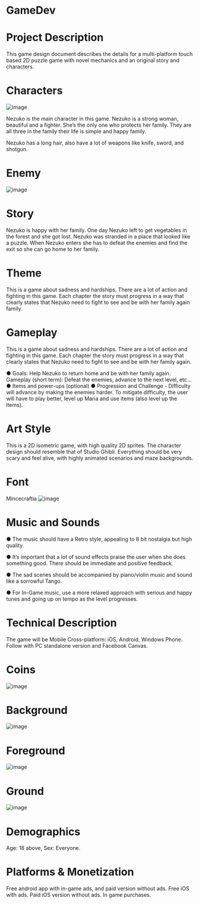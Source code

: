 # GameDev

# Project Description
This game design document describes the details for a multi-platform touch based 2D puzzle game with novel mechanics and an original story and characters. 

# Characters

![image](https://user-images.githubusercontent.com/73158407/96685255-1538b180-133a-11eb-981b-bb71dabdcffc.png)

Nezuko is the main character in this game. Nezuko is a strong woman, beautiful and a fighter. She’s the only one who protects her family. They are all three in the family their life is simple and happy family.

Nezuko has a long hair, also have a lot of weapons like knife, sword, and shotgun. 

# Enemy

![image](https://user-images.githubusercontent.com/73158407/96685458-5cbf3d80-133a-11eb-9dc6-34730e3e4b64.png)


# Story

Nezuko is happy with her family. One day Nezuko left to get vegetables in the forest and she got lost. Nezuko was stranded in a place that looked like a puzzle. When Nezuko enters she has to defeat the enemies and find the exit so she can go home to her family.

# Theme
This is a game about sadness and hardships. There are a lot of action and fighting in this game. Each chapter the story must progress in a way that clearly states that Nezuko need to fight to see and be with her family again family.	


# Gameplay
This is a game about sadness and hardships. There are a lot of action and fighting in this game. Each chapter the story must progress in a way that clearly states that Nezuko need to fight to see and be with her family again.	

●	Goals: Help Nezuko to return home and be with her family again. Gameplay (short term): Defeat the enemies, advance to the next level, etc... 
●	Items and power-ups (optional)
●	Progression and Challenge - Difficulty will advance by making the enemies harder. To mitigate difficulty, the user will have to play better, level up Maria and use items (also level up the items). 			

# Art Style 
This is a 2D isometric game, with high quality 2D sprites. The character design should resemble that of Studio Ghibli. Everything should be very scary and feel alive, with highly animated scenarios and maze backgrounds.

# Font
Mincecraftia
![image](https://user-images.githubusercontent.com/73158407/96687014-8a0ceb00-133c-11eb-93ff-4b2f4704b6fd.png)


# Music and Sounds					
						
●	The music should have a Retro style, appealing to 8 bit nostalgia but high quality.
 							
●	It’s important that a lot of sound effects praise the user when she does something good. There should be immediate and positive feedback.
 							
●	The sad scenes should be accompanied by piano/violin music and sound like a sorrowful Tango.
 							
●	For In-Game music, use a more relaxed approach with serious and happy tunes and going up on tempo as the level progresses. 


# Technical Description	
						
The game will be Mobile Cross-platform: iOS, Android, Windows Phone. Follow with PC standalone version and Facebook Canvas. 

# Coins

![image](https://user-images.githubusercontent.com/73158407/96686671-0e12a300-133c-11eb-9d34-fa540c3b2946.png)

# Background

![image](https://user-images.githubusercontent.com/73158407/96686215-7ca33100-133b-11eb-9f35-80cc65c02817.png)

# Foreground

![image](https://user-images.githubusercontent.com/73158407/96686359-ab210c00-133b-11eb-93c1-0b3b89dfee46.png)

# Ground

![image](https://user-images.githubusercontent.com/73158407/96686436-c55aea00-133b-11eb-94cb-ae27bba4b55d.png)

# Demographics 
									
Age: 18 above, Sex: Everyone.
 										
# Platforms & Monetization
 								
Free android app with in-game ads, and paid version without ads. Free iOS with ads. Paid iOS version without ads. In game purchases. 

